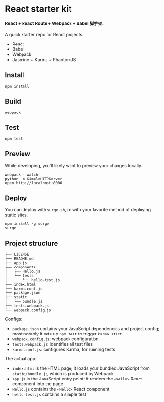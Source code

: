 
# React starter kit

#### React + React Route + Webpack + Babel 脚手架.

A quick starter repo for React projects.

- React
- Babel
- Webpack
- Jasmine + Karma + PhantomJS

## Install

```
npm install
```

## Build

```
webpack
```

## Test

```
npm test
```

## Preview

While developing, you'll likely want to preview your changes locally.

```
webpack --watch
python -m SimpleHTTPServer
open http://localhost:8000
```

## Deploy

You can deploy with `surge.sh`, or with your favorite method of deploying static sites.

```
npm install -g surge
surge
```

## Project structure

```
├── LICENSE
├── README.md
├── app.js
├── components
│   ├── Hello.js
│   └── tests
│       └── hello-test.js
├── index.html
├── karma.conf.js
├── package.json
├── static
│   └── bundle.js
├── tests.webpack.js
└── webpack.config.js
```

Configs:

- `package.json` contains your JavaScript dependencies and project config; most notably it sets up `npm test` to trigger `karma start`
- `webpack.config.js`: webpack configuration
- `tests.webpack.js`: identifies all test files
- `karma.conf.js`: configures Karma, for running tests

The actual app:

- `index.html` is the HTML page; it loads your bundled JavaScript from `static/bundle.js`, which is produced by Webpack
- `app.js` is the JavaScript entry point; it renders the `<Hello>` React component into the page
- `Hello.js` contains the `<Hello>` React component
- `hello-test.js` contains a simple test
